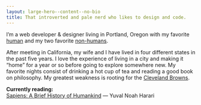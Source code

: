 ```yaml
---
layout: large-hero--content--no-bio
title: That introverted and pale nerd who likes to design and code.
---
```


<p>
  I’m a web developer &amp; designer living in Portland, Oregon with my favorite <a href="https://www.sparks-of-art.com">human</a> and my two favorite <a href="https://www.instagram.com/p/wm-FsonqsK/?taken-by=jacobrokaw">non-humans</a>.
</p>
<p>
  After meeting in California, my wife and I have lived in four different states in the past five years. I love the experience of living in a city and making it “home” for a year or so before going to explore somewhere new. My favorite nights consist of drinking a hot cup of tea and reading a good book on philosophy. My greatest weakness is rooting for the <a href="/did-the-browns-win">Cleveland Browns</a>.
</p>
<p>
  <strong>
    Currently reading:
  </strong><br>
  <a href="https://www.amazon.com/Sapiens-Humankind-Yuval-Noah-Harari/dp/0062316095/ref=tmm_hrd_swatch_0?_encoding=UTF8&qid=1512445873&sr=1-1" target="_blank">
    Sapiens: A Brief History of Humankind</a>
  — Yuval Noah Harari
</p>
